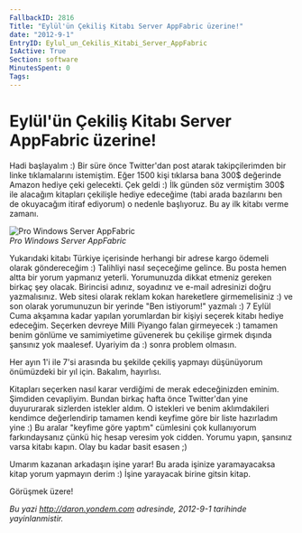 ```yaml
---
FallbackID: 2816
Title: "Eylül'ün Çekiliş Kitabı Server AppFabric üzerine!"
date: "2012-9-1"
EntryID: Eylul_un_Cekilis_Kitabi_Server_AppFabric
IsActive: True
Section: software
MinutesSpent: 0
Tags: 
---
```

# Eylül'ün Çekiliş Kitabı Server AppFabric üzerine!
Hadi başlayalım :) Bir süre önce Twitter'dan post atarak takipçilerimden
bir linke tıklamalarını istemiştim. Eğer 1500 kişi tıklarsa bana 300\$
değerinde Amazon hediye çeki gelecekti. Çek geldi :) İlk günden söz
vermiştim 300\$ ile alacağım kitapları çekilişle hediye edeceğime (tabi
arada bazılarını ben de okuyacağım itiraf ediyorum) o nedenle
başlıyoruz. Bu ay ilk kitabı verme zamanı.

![Pro Windows Server
AppFabric](media/Eylul_un_Cekilis_Kitabi_Server_AppFabric/appfabric.jpg)\
*Pro Windows Server AppFabric*

Yukarıdaki kitabı Türkiye içerisinde herhangi bir adrese kargo ödemeli
olarak göndereceğim :) Talihliyi nasıl seçeceğime gelince. Bu posta
hemen altta bir yorum yapmanız yeterli. Yorumunuzda dikkat etmeniz
gereken birkaç şey olacak. Birincisi adınız, soyadınız ve e-mail
adresinizi doğru yazmalısınız. Web sitesi olarak reklam kokan
hareketlere girmemelisiniz :) ve son olarak yorumunuzun bir yerinde "Ben
istiyorum!" yazmalı :) 7 Eylül Cuma akşamına kadar yapılan yorumlardan
bir kişiyi seçerek kitabı hediye edeceğim. Seçerken devreye Milli
Piyango falan girmeyecek :) tamamen benim gönlüme ve samimiyetime
güvenerek bu çekilişe girmek dışında şansınız yok maalesef. Uyariyim da
:) sonra problem olmasın.

Her ayın 1'i ile 7'si arasında bu şekilde çekiliş yapmayı düşünüyorum
önümüzdeki bir yıl için. Bakalım, hayırlısı.

Kitapları seçerken nasıl karar verdiğimi de merak edeceğinizden eminim.
Şimdiden cevapliyim. Bundan birkaç hafta önce Twitter'dan yine
duyururarak sizlerden istekler aldım. O istekleri ve benim aklımdakileri
kendimce değerlendirip tamamen kendi keyfime göre bir liste hazırladım
yine :) Bu aralar "keyfime göre yaptım" cümlesini çok kullanıyorum
farkındaysanız çünkü hiç hesap veresim yok cidden. Yorumu yapın,
şansınız varsa kitabı kapın. Olay bu kadar basit esasen ;)

Umarım kazanan arkadaşın işine yarar! Bu arada işinize yaramayacaksa
kitap yorum yapmayın derim :) İşine yarayacak birine gitsin kitap.

Görüşmek üzere!



*Bu yazi http://daron.yondem.com adresinde, 2012-9-1 tarihinde yayinlanmistir.*
